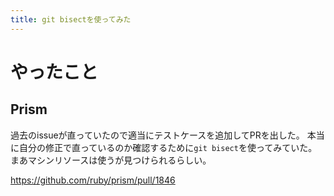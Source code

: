 ```yaml
---
title: git bisectを使ってみた
---
```


# やったこと

## Prism

過去のissueが直っていたので適当にテストケースを追加してPRを出した。
本当に自分の修正で直っているのか確認するために`git bisect`を使ってみていた。
まあマシンリソースは使うが見つけられるらしい。

<https://github.com/ruby/prism/pull/1846>
